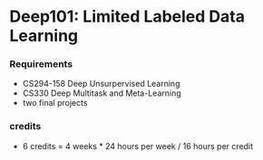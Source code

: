 # Deep101: Limited Labeled Data Learning
### Requirements
* CS294-158 Deep Unsurpervised Learning
* CS330 Deep Multitask and Meta-Learning
* two final projects
### credits
* 6 credits = 4 weeks * 24 hours per week / 16 hours per credit
